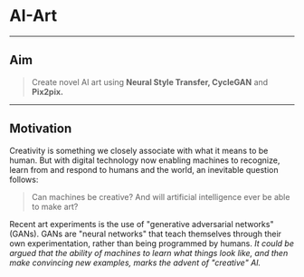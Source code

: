 # AI-Art

***

## Aim

> Create novel AI art using **Neural Style Transfer, CycleGAN** and **Pix2pix.**

***

## Motivation

Creativity is something we closely associate with what it means to be human. But with digital technology now enabling machines to recognize, learn from and respond to humans and the world, an inevitable question follows: 

> Can machines be creative? And will artificial intelligence ever be able to make art?

Recent art experiments is the use of "generative adversarial networks" (GANs). GANs are "neural networks" that teach themselves through their own experimentation, rather than being programmed by humans. *It could be argued that the ability of machines to learn what things look like, and then make convincing new examples, marks the advent of "creative" AI.*
